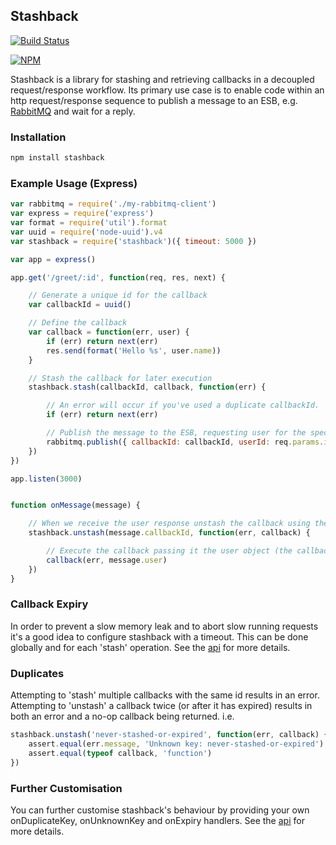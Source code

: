 ## Stashback
[![Build Status](https://travis-ci.org/guidesmiths/stashback.svg?branch=master)](https://travis-ci.org/guidesmiths/stashback)

[![NPM](https://nodei.co/npm/stashback.png?downloads=true)](https://nodei.co/npm/stashback/)

Stashback is a library for stashing and retrieving callbacks in a decoupled request/response workflow. Its primary use case is to enable code within an http request/response sequence to publish a message to an ESB, e.g. [RabbitMQ](http://www.rabbitmq.com/) and wait for a reply.

### Installation
```bash
npm install stashback
```

### Example Usage (Express)
```js
var rabbitmq = require('./my-rabbitmq-client')
var express = require('express')
var format = require('util').format
var uuid = require('node-uuid').v4
var stashback = require('stashback')({ timeout: 5000 })

var app = express()

app.get('/greet/:id', function(req, res, next) {

    // Generate a unique id for the callback
    var callbackId = uuid()

    // Define the callback
    var callback = function(err, user) {
        if (err) return next(err)
        res.send(format('Hello %s', user.name))
    }

    // Stash the callback for later execution
    stashback.stash(callbackId, callback, function(err) {

        // An error will occur if you've used a duplicate callbackId.
        if (err) return next(err)

        // Publish the message to the ESB, requesting user for the specified id. Using rabbitmq as an example.
        rabbitmq.publish({ callbackId: callbackId, userId: req.params.id })
    })
})

app.listen(3000)


function onMessage(message) {

    // When we receive the user response unstash the callback using the callbackId specified in the message
    stashback.unstash(message.callbackId, function(err, callback) {

        // Execute the callback passing it the user object (the callback will be a no-op if something went wrong)
        callback(err, message.user)
    })
}

```

### Callback Expiry
In order to prevent a slow memory leak and to abort slow running requests it's a good idea to configure stashback with a timeout. This can be done globally and for each 'stash' operation. See the [api](api.md) for more details.


### Duplicates
Attempting to 'stash' multiple callbacks with the same id results in an error. Attempting to 'unstash' a callback twice (or after it has expired) results in both an error and a no-op callback being returned. i.e.

```js
stashback.unstash('never-stashed-or-expired', function(err, callback) {
    assert.equal(err.message, 'Unknown key: never-stashed-or-expired')
    assert.equal(typeof callback, 'function')
})
```

### Further Customisation
You can further customise stashback's behaviour by providing your own onDuplicateKey, onUnknownKey and onExpiry handlers. See the [api](api.md) for more details.


